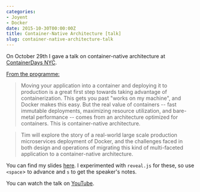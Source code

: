 ```yaml
---
categories:
- Joyent
- Docker
date: 2015-10-30T00:00:00Z
title: Container-Native Architecture [talk]
slug: container-native-architecture-talk
---
```


On October 29th I gave a talk on container-native architecture at [ContainerDays NYC](http://dynamicinfradays.org/events/2015-nyc/).

[From the programme:](http://dynamicinfradays.org/events/2015-nyc/programme.html#architecture)

>Moving your application into a container and deploying it to production is a great first step towards taking advantage of containerization. This gets you past "works on my machine", and Docker makes this easy. But the real value of containers -- fast immutable deployments, maximizing resource utilization, and bare-metal performance -- comes from an architecture optimized for containers. This is container-native architecture.

> Tim will explore the story of a real-world large scale production microservices deployment of Docker, and the challenges faced in both design and operations of migrating this kind of multi-faceted application to a container-native architecture.


You can find my slides [here](http://0x74696d.com/talk-containerdays-nyc-2015/#/). I experimented with `reveal.js` for these, so use `<space`> to advance and `s` to get the speaker's notes.

You can watch the talk on [YouTube](https://www.youtube.com/watch?v=08BuE6xyRnc).
